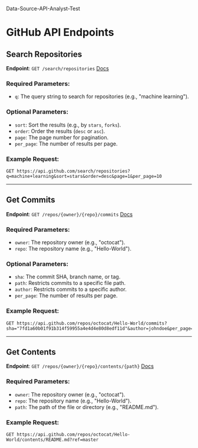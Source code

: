 Data-Source-API-Analyst-Test

# GitHub API Endpoints

## Search Repositories
**Endpoint**: `GET /search/repositories`
[Docs](https://docs.github.com/en/rest/search/search?apiVersion=2022-11-28#search-repositories)

### Required Parameters:
- `q`: The query string to search for repositories (e.g., "machine learning").

### Optional Parameters:
- `sort`: Sort the results (e.g., by `stars`, `forks`).
- `order`: Order the results (`desc` or `asc`).
- `page`: The page number for pagination.
- `per_page`: The number of results per page.

### Example Request:
```http
GET https://api.github.com/search/repositories?q=machine+learning&sort=stars&order=desc&page=1&per_page=10
```
---

## Get Commits
**Endpoint**: `GET /repos/{owner}/{repo}/commits`
[Docs](https://docs.github.com/en/rest/commits/commits)

### Required Parameters:
- `owner`: The repository owner (e.g., "octocat").
- `repo`: The repository name (e.g., "Hello-World").

### Optional Parameters:
- `sha`: The commit SHA, branch name, or tag.
- `path`: Restricts commits to a specific file path.
- `author`: Restricts commits to a specific author.
- `per_page`: The number of results per page.

### Example Request:
```http
GET https://api.github.com/repos/octocat/Hello-World/commits?sha="7fd1a60b01f91b314f59955a4e4d4e80d8edf11d"&author=johndoe&per_page=10
```

---

## Get Contents
**Endpoint**: `GET /repos/{owner}/{repo}/contents/{path}`
[Docs](https://docs.github.com/en/rest/repos/contents)

### Required Parameters:
- `owner`: The repository owner (e.g., "octocat").
- `repo`: The repository name (e.g., "Hello-World").
- `path`: The path of the file or directory (e.g., "README.md").

### Example Request:
```http
GET https://api.github.com/repos/octocat/Hello-World/contents/README.md?ref=master
```
